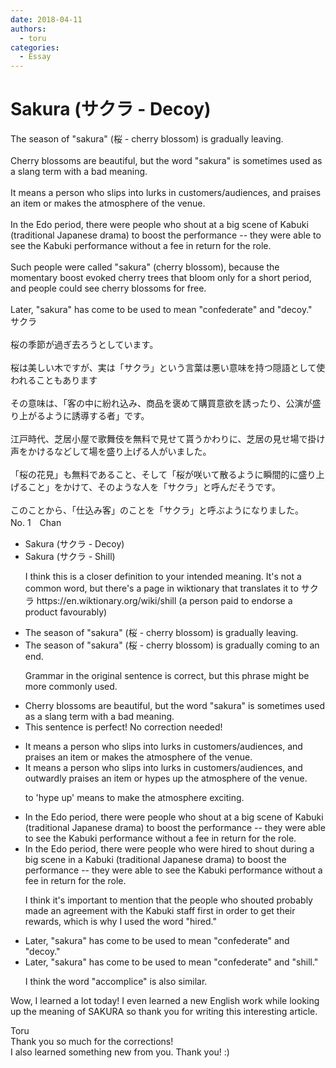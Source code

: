 ```yaml
---
date: 2018-04-11
authors:
  - toru
categories:
  - Essay
---
```


<h1 id="subject_show">Sakura (サクラ - Decoy)</h1>
<div class="date" hidden>Apr 11, 2018 14:19</div>
<div id="post"><div id="body_show_ori">
The season of "sakura" (桜 - cherry blossom) is gradually leaving.<br/><br/>Cherry blossoms are beautiful, but the word "sakura" is sometimes used as a slang term with a bad meaning.<br/><br/>It means a person who slips into lurks in customers/audiences, and praises an item or makes the atmosphere of the venue.<br/><br/>In the Edo period, there were people who shout at a big scene of Kabuki (traditional Japanese drama) to boost the performance -- they were able to see the Kabuki performance without a fee in return for the role.<br/><br/>Such people were called "sakura" (cherry blossom), because the momentary boost evoked cherry trees that bloom only for a short period, and people could see cherry blossoms for free.<br/><br/>Later, "sakura" has come to be used to mean "confederate" and "decoy."
</div></div>

<!-- more -->

<div id="post_ja"><div id="body_show_mo">
サクラ<br/><br/>桜の季節が過ぎ去ろうとしています。<br/><br/>桜は美しい木ですが、実は「サクラ」という言葉は悪い意味を持つ隠語として使われることもあります<br/><br/>その意味は、「客の中に紛れ込み、商品を褒めて購買意欲を誘ったり、公演が盛り上がるように誘導する者」です。<br/><br/>江戸時代、芝居小屋で歌舞伎を無料で見せて貰うかわりに、芝居の見せ場で掛け声をかけるなどして場を盛り上げる人がいました。<br/><br/>「桜の花見」も無料であること、そして「桜が咲いて散るように瞬間的に盛り上げること」をかけて、そのような人を「サクラ」と呼んだそうです。<br/><br/>このことから、「仕込み客」のことを「サクラ」と呼ぶようになりました。
</div></div>
<div id="block"><div class="first_name"> No. 1　<span class="just_name">Chan</span></div><div id="block2">
<ul class="correction_field">
<li class="incorrect">Sakura (サクラ - Decoy)</li>
<li class="corrected correct">
Sakura (サクラ - <span class="f_blue">Shill</span>)
<p class="correction_comment">I think this is a closer definition to your intended meaning. It's not a common word, but there's a page in wiktionary that translates it to サクラ https://en.wiktionary.org/wiki/shill (a person paid to endorse a product favourably)</p>
</li>
</ul>
<ul class="correction_field">
<li class="incorrect">The season of "sakura" (桜 - cherry blossom) is gradually leaving.</li>
<li class="corrected correct">
The season of "sakura" (桜 - cherry blossom) is gradually <span class="f_blue">coming to an end.</span>
<p class="correction_comment">Grammar in the original sentence is correct, but this phrase might be more commonly used.</p>
</li>
</ul>
<ul class="correction_field">
<li class="incorrect">Cherry blossoms are beautiful, but the word "sakura" is sometimes used as a slang term with a bad meaning.</li>
<li class="corrected perfect">This sentence is perfect! No correction needed!</li>
</ul>
<ul class="correction_field">
<li class="incorrect">It means a person who slips into lurks in customers/audiences, and praises an item or makes the atmosphere of the venue.</li>
<li class="corrected correct">
It means a person who <span class="f_blue"><span class="sline">slips into</span></span> lurks in <span class="f_blue"><span class="sline">customers/</span></span>audiences, and <span class="f_red">outwardly</span> praises an item or <span class="f_red">hypes up</span> the atmosphere of the venue.
<p class="correction_comment">to 'hype up' means to make the atmosphere exciting.</p>
</li>
</ul>
<ul class="correction_field">
<li class="incorrect">In the Edo period, there were people who shout at a big scene of Kabuki (traditional Japanese drama) to boost the performance -- they were able to see the Kabuki performance without a fee in return for the role.</li>
<li class="corrected correct">
In the Edo period, there were people who <span class="f_red">were hired to </span>shout <span class="f_red">during</span> a big scene <span class="f_blue">in a</span> Kabuki (traditional Japanese drama) to boost the performance -- they were able to see the Kabuki performance without a fee in return for the role.
<p class="correction_comment">I think it's important to mention that the people who shouted probably made an agreement with the Kabuki staff first in order to get their rewards, which is why I used the word "hired."</p>
</li>
</ul>
<ul class="correction_field">
<li class="incorrect">Later, "sakura" has come to be used to mean "confederate" and "decoy."</li>
<li class="corrected correct">
Later, "sakura" has come to be used to mean "confederate" and "<span class="f_blue">shill</span>."
<p class="correction_comment">I think the word "accomplice" is also similar.</p>
</li>
</ul>
<p class="comment_small">
 Wow, I learned a lot today! I even learned a new English work while looking up the meaning of SAKURA so thank you for writing this interesting article.
</p>

</div><div class="name"><span class="just_name">Toru</span><br>
Thank you so much for the corrections!<br/>I also learned something new from you. Thank you! :)
</div>
</div>
